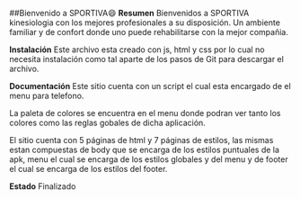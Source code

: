 ##Bienvenido a SPORTIVA😄
**Resumen**
Bienvenidos a SPORTIVA kinesiologia con los mejores profesionales a su disposición. Un ambiente familiar y de confort donde uno puede rehabilitarse con la mejor compañia. 

**Instalación**
Este archivo esta creado con js, html y css por lo cual no necesita instalación como tal aparte de los pasos de Git para descargar el archivo.

**Documentación**
Este sitio cuenta con un script el cual esta encargado de el menu para telefono.
 
La paleta de colores se encuentra en el menu donde podran ver tanto los colores como las reglas gobales de dicha aplicación.

El sitio cuenta con 5 páginas de html y 7 páginas de estilos, las mismas estan compuestas de body que se encarga de los estilos puntuales de la apk, menu el cual se encarga de los estilos globales y del menu y de footer el cual se encarga de los estilos del footer.

**Estado**
Finalizado